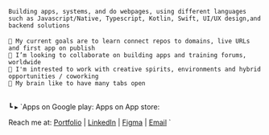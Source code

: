 
`Building apps, systems, and do webpages, using different languages such as Javascript/Native, Typescript, Kotlin, Swift, UI/UX design,and backend solutions`
<br>
<br>
`🎯 My current goals are to learn connect repos to domains, live URLs and first app on publish`
<br>
`💞️ I’m looking to collaborate on building apps and training forums, worldwide`
<br>
`💼 I'm intrested to work with creative spirits, environments and hybrid opportunities / coworking`
<br>
`🧠 My brain like to have many tabs open`
<br>
<br>

 ┗ ▸ `Apps on Google play:    Apps on App store: 

Reach me at: [Portfolio](https://yourwebsite.com) |  [LinkedIn](https://linkedin.com/in/natalie-samaan-5a0588353)  |  [Figma](https://www.figma.com) | [Email](mailto:natalie.samaan1@gmail.com)
`

<!---
ns-develops/ns-develops is a ✨ special ✨ repository because its `README.md` (this file) appears on your GitHub profile.
You can click the Preview link to take a look at your changes. 
- 👀 I’m interested in crud operations, systems, web development, building apps and new stuff!
➡▸ Published . . .<br>
[<img src="https://github.com/user-attachments/assets/b5321de8-5558-4b4a-b540-819dd002a404" width="20">]([https://yourwebsite.com)
- 📫 How to reach me test.tt9061030@gmail.com
`<p style="font-size:20px;"> <strong>Building apps, systems, and do webpages, using different languages such as Javascript/Native, Typescript, Kotlin, Swift, UI/UX design,and backend solutions </strong></p>`

